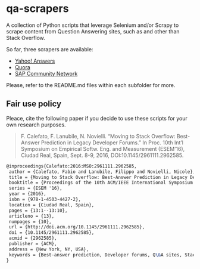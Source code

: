 # qa-scrapers

A collection of Python scripts that leverage Selenium and/or Scrapy to scrape content from Question Answering sites, such as and other than Stack Overflow.

So far, three scrapers are available:
* [Yahoo! Answers](yahoo-answers/README.md)
* [Quora](quora/README.md)
* [SAP Community Network](scn/README.md)

Please, refer to the README.md files within each subfolder for more.

## Fair use policy
Pleace, cite the following paper if you decide to use these scripts for your own research purposes.

> F. Calefato, F. Lanubile, N. Novielli. “Moving to Stack Overflow: Best-Answer Prediction in Legacy Developer Forums.” In Proc. 10th Int’l Symposium on Empirical Softw. Eng. and Measurement (ESEM’16), Ciudad Real, Spain, Sept. 8-9, 2016, DOI:10.1145/2961111.2962585.

```latex
@inproceedings{Calefato:2016:MSO:2961111.2962585,
 author = {Calefato, Fabio and Lanubile, Filippo and Novielli, Nicole},
 title = {Moving to Stack Overflow: Best-Answer Prediction in Legacy Developer Forums},
 booktitle = {Proceedings of the 10th ACM/IEEE International Symposium on Empirical Software Engineering and Measurement},
 series = {ESEM '16},
 year = {2016},
 isbn = {978-1-4503-4427-2},
 location = {Ciudad Real, Spain},
 pages = {13:1--13:10},
 articleno = {13},
 numpages = {10},
 url = {http://doi.acm.org/10.1145/2961111.2962585},
 doi = {10.1145/2961111.2962585},
 acmid = {2962585},
 publisher = {ACM},
 address = {New York, NY, USA},
 keywords = {Best-answer prediction, Developer forums, Q\&A sites, Stack Overflow},
}
```

